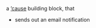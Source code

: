 a [’cause](https://github.com/freder/cause) building block, that<br>
- sends out an email notification
